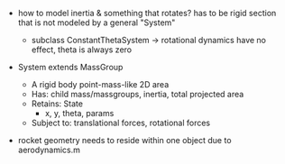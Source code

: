 - how to model inertia & something that rotates? has to be rigid section that is not modeled by a general "System"
  - subclass ConstantThetaSystem
    -> rotational dynamics have no effect, theta is always zero

- System extends MassGroup
  - A rigid body point-mass-like 2D area
  - Has: child mass/massgroups, inertia, total projected area
  - Retains: State
    - x, y, theta, params
  - Subject to: translational forces, rotational forces

- rocket geometry needs to reside within one object due to aerodynamics.m